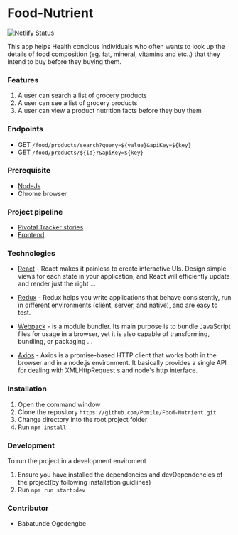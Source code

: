 # Food-Nutrient
[![Netlify Status](https://api.netlify.com/api/v1/badges/d4c0e216-3cf4-4e2b-8939-4579e2a7cfb4/deploy-status)](https://app.netlify.com/sites/nutrifacts/deploys)

This app helps Health concious individuals who often wants to look up the details of food composition (eg. fat, mineral, vitamins and etc..) that they intend to buy before they buying them.

### Features

  1. A user can search a list of grocery products
  2. A user can see a list of grocery products
  3. A user can view a product nutrition facts before they buy them

### Endpoints

  - GET `/food/products/search?query=${value}&apiKey=${key}`
  - GET `/food/products/${id}?&apiKey=${key}`

### Prerequisite

  - [NodeJs](https://nodejs.org/en/download/)
  - Chrome browser

### Project pipeline

  - [Pivotal Tracker stories](https://www.pivotaltracker.com/n/projects/2398431)
  - [Frontend](https://nutrifacts.netlify.app/)

### Technologies

  * [React](https://reactjs.org/docs/getting-started.html) - React makes it painless to create interactive UIs. Design simple views for each state in your application, and React will efficiently update and render just the right ...

  * [Redux](https://redux.js.org/introduction/getting-started) - Redux helps you write applications that behave consistently, run in different environments (client, server, and native), and are easy to test.

  * [Webpack](https://webpack.js.org/guides/getting-started/) - is a module bundler. Its main purpose is to bundle JavaScript files for usage in a browser, yet it is also capable of transforming, bundling, or packaging ...

  * [Axios](https://github.com/axios/axios) - Axios is a promise-based HTTP client that works both in the browser and in a node.js environment. It basically provides a single API for dealing with XMLHttpRequest s and node's http interface.

### Installation

  1. Open the command window
  2. Clone the repository `https://github.com/Pomile/Food-Nutrient.git`
  3. Change directory into the root project folder
  4. Run `npm install`

### Development
To run the project in a development enviroment

  1. Ensure you have installed the dependencies and devDependencies of the project(by following installation guidlines)
  2. Run `npm run start:dev`

### Contributor
  - Babatunde Ogedengbe
